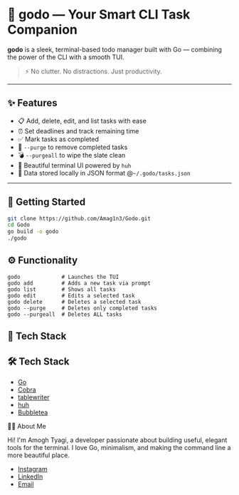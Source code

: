 # 🧠 godo — Your Smart CLI Task Companion

**godo** is a sleek, terminal-based todo manager built with Go — combining the power of the CLI with a smooth TUI.

> ⚡ No clutter. No distractions. Just productivity.

---

## ✨ Features

- 📋 Add, delete, edit, and list tasks with ease
- ⏰ Set deadlines and track remaining time
- ✅ Mark tasks as completed
- 🧹 `--purge` to remove completed tasks
- 💣 `--purgeall` to wipe the slate clean
- 🎨 Beautiful terminal UI powered by `huh`
- 💾 Data stored locally in JSON format @`~/.godo/tasks.json`

---

## 🚀 Getting Started

```bash
git clone https://github.com/Amag1n3/Godo.git
cd Godo
go build -o godo
./godo
```


## ⚙️ Functionality
```
godo             # Launches the TUI
godo add         # Adds a new task via prompt
godo list        # Shows all tasks
godo edit        # Edits a selected task
godo delete      # Deletes a selected task
godo --purge     # Deletes only completed tasks
godo --purgeall  # Deletes ALL tasks
```

## 🔧 Tech Stack
## 🛠️ Tech Stack

- [Go](https://golang.org/)
- [Cobra](https://github.com/spf13/cobra)
- [tablewriter](https://github.com/olekukonko/tablewriter)
- [huh](https://github.com/charmbracelet/huh)
- [Bubbletea](https://github.com/charmbracelet/bubbletea)


🧑‍💻 About Me

Hi! I'm Amogh Tyagi, a developer passionate about building useful, elegant tools for the terminal. I love Go, minimalism, and making the command line a more beautiful place.

- [Instagram](https://www.instagram.com/tyagi_amogh/)
- [LinkedIn](https://www.linkedin.com/in/amogh-tyagi-9b9012320/)  
- [Email](mailto:amoghtyagi22092005@gmail.com)
